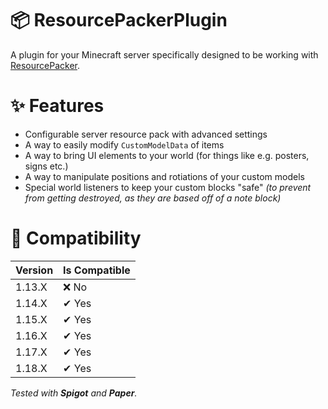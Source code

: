# 📦 ResourcePackerPlugin
A plugin for your Minecraft server specifically designed to be working with [ResourcePacker](https://github.com/MarcusSlover/ResourcePacker).

# ✨ Features
- Configurable server resource pack with advanced settings
- A way to easily modify `CustomModelData` of items
- A way to bring UI elements to your world (for things like e.g. posters, signs etc.)
- A way to manipulate positions and rotiations of your custom models
- Special world listeners to keep your custom blocks "safe" *(to prevent from getting destroyed, as they are based off of a note block)*

# 🧩 Compatibility

Version | Is Compatible
------------ | -------------
1.13.X | ❌ No
1.14.X | ✔ Yes
1.15.X | ✔ Yes
1.16.X | ✔ Yes
1.17.X | ✔ Yes
1.18.X | ✔ Yes

*Tested with **Spigot** and **Paper**.*

